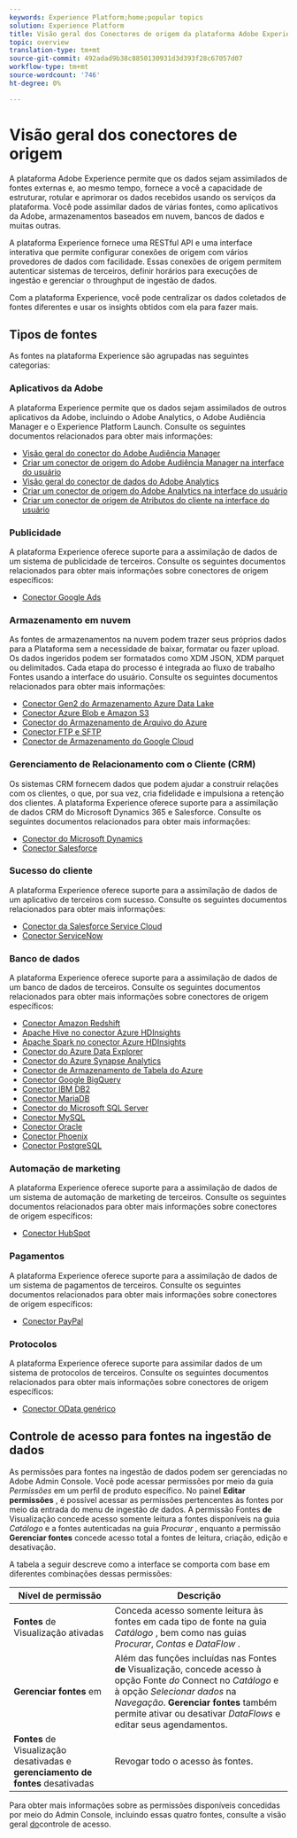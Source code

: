 ```yaml
---
keywords: Experience Platform;home;popular topics
solution: Experience Platform
title: Visão geral dos Conectores de origem da plataforma Adobe Experience
topic: overview
translation-type: tm+mt
source-git-commit: 492adad9b38c8850130931d3d393f28c67057d07
workflow-type: tm+mt
source-wordcount: '746'
ht-degree: 0%

---
```



# Visão geral dos conectores de origem

A plataforma Adobe Experience permite que os dados sejam assimilados de fontes externas e, ao mesmo tempo, fornece a você a capacidade de estruturar, rotular e aprimorar os dados recebidos usando os serviços da plataforma. Você pode assimilar dados de várias fontes, como aplicativos da Adobe, armazenamentos baseados em nuvem, bancos de dados e muitas outras.

A plataforma Experience fornece uma RESTful API e uma interface interativa que permite configurar conexões de origem com vários provedores de dados com facilidade. Essas conexões de origem permitem autenticar sistemas de terceiros, definir horários para execuções de ingestão e gerenciar o throughput de ingestão de dados.

Com a plataforma Experience, você pode centralizar os dados coletados de fontes diferentes e usar os insights obtidos com ela para fazer mais.

## Tipos de fontes

As fontes na plataforma Experience são agrupadas nas seguintes categorias:

### Aplicativos da Adobe

A plataforma Experience permite que os dados sejam assimilados de outros aplicativos da Adobe, incluindo o Adobe Analytics, o Adobe Audiência Manager e o Experience Platform Launch. Consulte os seguintes documentos relacionados para obter mais informações:

- [Visão geral do conector do Adobe Audiência Manager](connectors/adobe-applications/audience-manager.md)
- [Criar um conector de origem do Adobe Audiência Manager na interface do usuário](./tutorials/ui/create/adobe-applications/audience-manager.md)
- [Visão geral do conector de dados do Adobe Analytics](connectors/adobe-applications/analytics.md)
- [Criar um conector de origem do Adobe Analytics na interface do usuário](./tutorials/ui/create/adobe-applications/analytics.md)
- [Criar um conector de origem de Atributos do cliente na interface do usuário](./tutorials/ui/create/adobe-applications/customer-attributes.md)

### Publicidade

A plataforma Experience oferece suporte para a assimilação de dados de um sistema de publicidade de terceiros. Consulte os seguintes documentos relacionados para obter mais informações sobre conectores de origem específicos:

- [Conector Google Ads](connectors/advertising/ads.md)

### Armazenamento em nuvem

As fontes de armazenamentos na nuvem podem trazer seus próprios dados para a Plataforma sem a necessidade de baixar, formatar ou fazer upload. Os dados ingeridos podem ser formatados como XDM JSON, XDM parquet ou delimitados. Cada etapa do processo é integrada ao fluxo de trabalho Fontes usando a interface do usuário. Consulte os seguintes documentos relacionados para obter mais informações:

- [Conector Gen2 do Armazenamento Azure Data Lake](connectors/cloud-storage/adls-gen2.md)
- [Conector Azure Blob e Amazon S3](connectors/cloud-storage/blob-s3.md)
- [Conector do Armazenamento de Arquivo do Azure](connectors/cloud-storage/azure-file-storage.md)
- [Conector FTP e SFTP](connectors/cloud-storage/ftp-sftp.md)
- [Conector de Armazenamento do Google Cloud](connectors/cloud-storage/google-cloud-storage.md)

### Gerenciamento de Relacionamento com o Cliente (CRM)

Os sistemas CRM fornecem dados que podem ajudar a construir relações com os clientes, o que, por sua vez, cria fidelidade e impulsiona a retenção dos clientes. A plataforma Experience oferece suporte para a assimilação de dados CRM do Microsoft Dynamics 365 e Salesforce. Consulte os seguintes documentos relacionados para obter mais informações:

- [Conector do Microsoft Dynamics](connectors/crm/ms-dynamics.md)
- [Conector Salesforce](connectors/crm/salesforce.md)

### Sucesso do cliente

A plataforma Experience oferece suporte para a assimilação de dados de um aplicativo de terceiros com sucesso. Consulte os seguintes documentos relacionados para obter mais informações:

- [Conector da Salesforce Service Cloud](connectors/customer-success/salesforce-service-cloud.md)
- [Conector ServiceNow](connectors/customer-success/servicenow.md)

### Banco de dados

A plataforma Experience oferece suporte para a assimilação de dados de um banco de dados de terceiros. Consulte os seguintes documentos relacionados para obter mais informações sobre conectores de origem específicos:

- [Conector Amazon Redshift](connectors/databases/redshift.md)
- [Apache Hive no conector Azure HDInsights](connectors/databases/hive.md)
- [Apache Spark no conector Azure HDInsights](connectors/databases/spark.md)
- [Conector do Azure Data Explorer](connectors/databases/data-explorer.md)
- [Conector do Azure Synapse Analytics](connectors/databases/synapse-analytics.md)
- [Conector de Armazenamento de Tabela do Azure](connectors/databases/ats.md)
- [Conector Google BigQuery](connectors/databases/bigquery.md)
- [Conector IBM DB2](connectors/databases/ibm-db2.md)
- [Conector MariaDB](connectors/databases/mariadb.md)
- [Conector do Microsoft SQL Server](connectors/databases/sql-server.md)
- [Conector MySQL](connectors/databases/mysql.md)
- [Conector Oracle](connectors/databases/oracle.md)
- [Conector Phoenix](connectors/databases/phoenix.md)
- [Conector PostgreSQL](connectors/databases/postgres.md)

### Automação de marketing

A plataforma Experience oferece suporte para a assimilação de dados de um sistema de automação de marketing de terceiros. Consulte os seguintes documentos relacionados para obter mais informações sobre conectores de origem específicos:

- [Conector HubSpot](connectors/marketing-automation/hubspot.md)

### Pagamentos

A plataforma Experience oferece suporte para a assimilação de dados de um sistema de pagamentos de terceiros. Consulte os seguintes documentos relacionados para obter mais informações sobre conectores de origem específicos:

- [Conector PayPal](connectors/payments/paypal.md)

### Protocolos

A plataforma Experience oferece suporte para assimilar dados de um sistema de protocolos de terceiros. Consulte os seguintes documentos relacionados para obter mais informações sobre conectores de origem específicos:

- [Conector OData genérico](connectors/protocols/odata.md)

## Controle de acesso para fontes na ingestão de dados

As permissões para fontes na ingestão de dados podem ser gerenciadas no Adobe Admin Console. Você pode acessar permissões por meio da guia *Permissões* em um perfil de produto específico. No painel **Editar permissões** , é possível acessar as permissões pertencentes às fontes por meio da entrada do menu de ingestão *de* dados. A permissão Fontes **de** Visualização concede acesso somente leitura a fontes disponíveis na guia *Catálogo* e a fontes autenticadas na guia *Procurar* , enquanto a permissão **Gerenciar fontes** concede acesso total a fontes de leitura, criação, edição e desativação.

A tabela a seguir descreve como a interface se comporta com base em diferentes combinações dessas permissões:

| Nível de permissão | Descrição |
| ---- | ----|
| **Fontes** de Visualização ativadas | Conceda acesso somente leitura às fontes em cada tipo de fonte na guia *Catálogo* , bem como nas guias *Procurar*, *Contas* e *DataFlow* . |
| **Gerenciar fontes** em | Além das funções incluídas nas Fontes **de** Visualização, concede acesso à opção Fonte *do* Connect no *Catálogo* e à opção *Selecionar dados* na *Navegação*. **Gerenciar fontes** também permite ativar ou desativar *DataFlows* e editar seus agendamentos. |
| **Fontes** de Visualização desativadas e **gerenciamento de fontes** desativadas | Revogar todo o acesso às fontes. |

Para obter mais informações sobre as permissões disponíveis concedidas por meio do Admin Console, incluindo essas quatro fontes, consulte a visão geral [do](../access-control/home.md)controle de acesso.
